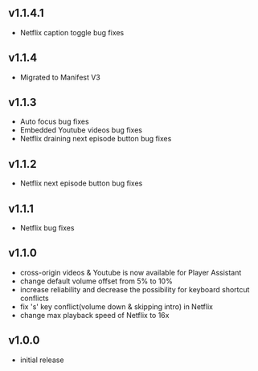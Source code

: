 ## v1.1.4.1
+ Netflix caption toggle bug fixes
## v1.1.4
+ Migrated to Manifest V3
## v1.1.3
+ Auto focus bug fixes
+ Embedded Youtube videos bug fixes
+ Netflix draining next episode button bug fixes
## v1.1.2
+ Netflix next episode button bug fixes
## v1.1.1
+ Netflix bug fixes
## v1.1.0
+ cross-origin videos & Youtube is now available for Player Assistant
+ change default volume offset from 5% to 10%
+ increase reliability and decrease the possibility for keyboard shortcut conflicts
+ fix 's' key conflict(volume down & skipping intro) in Netflix
+ change max playback speed of Netflix to 16x
## v1.0.0
+ initial release
